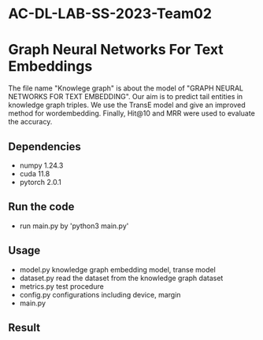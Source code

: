 # AC-DL-LAB-SS-2023-Team02
# Graph Neural Networks For Text Embeddings

The file name "Knowlege graph" is about the model of "GRAPH NEURAL NETWORKS FOR TEXT EMBEDDING". Our aim is to predict tail entities in knowledge graph triples. We use the TransE model and give an improved method for wordembedding. Finally, Hit@10 and MRR were used to evaluate the accuracy.

## Dependencies

- numpy 1.24.3
- cuda 11.8
- pytorch 2.0.1

## Run the code

- run main.py by 'python3 main.py'

## Usage

- model.py    knowledge graph embedding model, transe model
- dataset.py  read the dataset from the knowledge graph dataset
- metrics.py  test procedure
- config.py   configurations including device, margin
- main.py     

## Result




